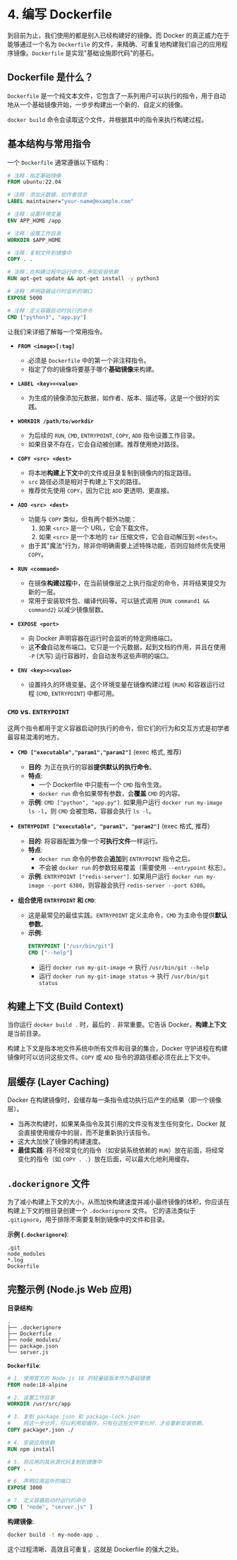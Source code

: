 # 4. 编写 Dockerfile

到目前为止，我们使用的都是别人已经构建好的镜像。而 Docker 的真正威力在于能够通过一个名为 `Dockerfile` 的文件，来精确、可重复地构建我们自己的应用程序镜像。`Dockerfile` 是实现"基础设施即代码"的基石。

## Dockerfile 是什么？

`Dockerfile` 是一个纯文本文件，它包含了一系列用户可以执行的指令，用于自动地从一个基础镜像开始，一步步构建出一个新的、自定义的镜像。

`docker build` 命令会读取这个文件，并根据其中的指令来执行构建过程。

## 基本结构与常用指令

一个 `Dockerfile` 通常遵循以下结构：

```Dockerfile
# 注释：指定基础镜像
FROM ubuntu:22.04

# 注释：添加元数据，如作者信息
LABEL maintainer="your-name@example.com"

# 注释：设置环境变量
ENV APP_HOME /app

# 注释：设置工作目录
WORKDIR $APP_HOME

# 注释：复制文件到镜像中
COPY . .

# 注释：在构建过程中运行命令，例如安装依赖
RUN apt-get update && apt-get install -y python3

# 注释：声明容器运行时监听的端口
EXPOSE 5000

# 注释：定义容器启动时执行的命令
CMD ["python3", "app.py"]
```

让我们来详细了解每一个常用指令。

-   **`FROM <image>[:tag]`**
    -   必须是 `Dockerfile` 中的第一个非注释指令。
    -   指定了你的镜像将要基于哪个**基础镜像**来构建。

-   **`LABEL <key>=<value>`**
    -   为生成的镜像添加元数据，如作者、版本、描述等。这是一个很好的实践。

-   **`WORKDIR /path/to/workdir`**
    -   为后续的 `RUN`, `CMD`, `ENTRYPOINT`, `COPY`, `ADD` 指令设置工作目录。
    -   如果目录不存在，它会自动被创建。推荐使用绝对路径。

-   **`COPY <src> <dest>`**
    -   将本地**构建上下文**中的文件或目录复制到镜像内的指定路径。
    -   `src` 路径必须是相对于构建上下文的路径。
    -   推荐优先使用 `COPY`，因为它比 `ADD` 更透明、更直接。

-   **`ADD <src> <dest>`**
    -   功能与 `COPY` 类似，但有两个额外功能：
        1.  如果 `<src>` 是一个 URL，它会下载文件。
        2.  如果 `<src>` 是一个本地的 `tar` 压缩文件，它会自动解压到 `<dest>`。
    -   由于其"魔法"行为，除非你明确需要上述特殊功能，否则应始终优先使用 `COPY`。

-   **`RUN <command>`**
    -   在镜像**构建过程**中，在当前镜像层之上执行指定的命令，并将结果提交为新的一层。
    -   常用于安装软件包、编译代码等。可以链式调用 (`RUN command1 && command2`) 以减少镜像层数。

-   **`EXPOSE <port>`**
    -   向 Docker 声明容器在运行时会监听的特定网络端口。
    -   这**不会**自动发布端口。它只是一个元数据，起到文档的作用，并且在使用 `-P` (大写) 运行容器时，会自动发布这些声明的端口。

-   **`ENV <key>=<value>`**
    -   设置持久的环境变量。这个环境变量在镜像构建过程 (`RUN`) 和容器运行过程 (`CMD`, `ENTRYPOINT`) 中都可用。

### `CMD` vs. `ENTRYPOINT`

这两个指令都用于定义容器启动时执行的命令，但它们的行为和交互方式是初学者最容易混淆的地方。

-   **`CMD ["executable","param1","param2"]`** (exec 格式, 推荐)
    -   **目的**: 为正在执行的容器**提供默认的执行命令**。
    -   **特点**:
        -   一个 Dockerfile 中只能有一个 `CMD` 指令生效。
        -   `docker run` 命令如果带有参数，会**覆盖** `CMD` 的内容。
    -   **示例**: `CMD ["python", "app.py"]`. 如果用户运行 `docker run my-image ls -l`，则 `CMD` 会被忽略，容器会执行 `ls -l`。

-   **`ENTRYPOINT ["executable", "param1", "param2"]`** (exec 格式, 推荐)
    -   **目的**: 将容器配置为像一个**可执行文件**一样运行。
    -   **特点**:
        -   `docker run` 命令的参数会**追加**到 `ENTRYPOINT` 指令之后。
        -   不会被 `docker run` 的参数轻易覆盖（需要使用 `--entrypoint` 标志）。
    -   **示例**: `ENTRYPOINT ["redis-server"]`. 如果用户运行 `docker run my-image --port 6380`，则容器会执行 `redis-server --port 6380`。

-   **组合使用 `ENTRYPOINT` 和 `CMD`**:
    -   这是最常见的最佳实践。`ENTRYPOINT` 定义主命令，`CMD` 为主命令提供**默认参数**。
    -   **示例**:
        ```Dockerfile
        ENTRYPOINT ["/usr/bin/git"]
        CMD ["--help"]
        ```
        -   运行 `docker run my-git-image` -> 执行 `/usr/bin/git --help`
        -   运行 `docker run my-git-image status` -> 执行 `/usr/bin/git status`

## 构建上下文 (Build Context)

当你运行 `docker build .` 时，最后的 `.` 非常重要。它告诉 Docker，**构建上下文**是当前目录。

构建上下文是指本地文件系统中所有文件和目录的集合，Docker 守护进程在构建镜像时可以访问这些文件。`COPY` 或 `ADD` 指令的源路径都必须在此上下文中。

## 层缓存 (Layer Caching)

Docker 在构建镜像时，会缓存每一条指令成功执行后产生的结果（即一个镜像层）。
-   当再次构建时，如果某条指令及其引用的文件没有发生任何变化，Docker 就会直接使用缓存中的层，而不是重新执行该指令。
-   这大大加快了镜像的构建速度。
-   **最佳实践**: 将不经常变化的指令（如安装系统依赖的 `RUN`）放在前面，将经常变化的指令（如 `COPY . .`）放在后面，可以最大化地利用缓存。

## `.dockerignore` 文件

为了减小构建上下文的大小，从而加快构建速度并减小最终镜像的体积，你应该在构建上下文的根目录创建一个 `.dockerignore` 文件。
它的语法类似于 `.gitignore`，用于排除不需要复制到镜像中的文件和目录。

**示例 (`.dockerignore`)**:
```
.git
node_modules
*.log
Dockerfile
```

## 完整示例 (Node.js Web 应用)

**目录结构**:
```
.
├── .dockerignore
├── Dockerfile
├── node_modules/
├── package.json
└── server.js
```

**`Dockerfile`**:
```Dockerfile
# 1. 使用官方的 Node.js 18 的轻量级版本作为基础镜像
FROM node:18-alpine

# 2. 设置工作目录
WORKDIR /usr/src/app

# 3. 复制 package.json 和 package-lock.json
#    将这一步分开，可以利用层缓存。只有在这些文件变化时，才会重新安装依赖。
COPY package*.json ./

# 4. 安装应用依赖
RUN npm install

# 5. 将应用的其余源代码复制到镜像中
COPY . .

# 6. 声明应用监听的端口
EXPOSE 3000

# 7. 定义容器启动时运行的命令
CMD [ "node", "server.js" ]
```

**构建镜像**:
```bash
docker build -t my-node-app .
```
这个过程清晰、高效且可重复，这就是 Dockerfile 的强大之处。 